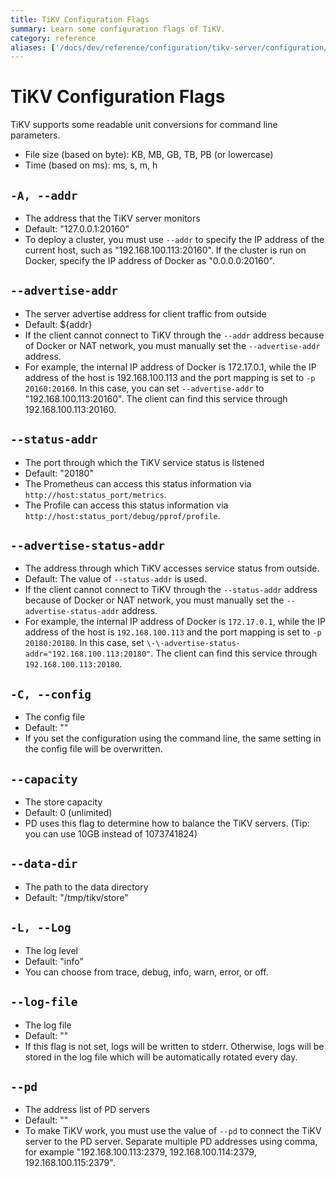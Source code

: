 ```yaml
---
title: TiKV Configuration Flags
summary: Learn some configuration flags of TiKV.
category: reference
aliases: ['/docs/dev/reference/configuration/tikv-server/configuration/']
---
```


# TiKV Configuration Flags

TiKV supports some readable unit conversions for command line parameters.

- File size (based on byte): KB, MB, GB, TB, PB (or lowercase)
- Time (based on ms): ms, s, m, h

## `-A, --addr`

- The address that the TiKV server monitors
- Default: "127.0.0.1:20160"
- To deploy a cluster, you must use `--addr` to specify the IP address of the current host, such as "192.168.100.113:20160". If the cluster is run on Docker, specify the IP address of Docker as "0.0.0.0:20160".

## `--advertise-addr`

- The server advertise address for client traffic from outside
- Default: ${addr}
- If the client cannot connect to TiKV through the `--addr` address because of Docker or NAT network, you must manually set the `--advertise-addr` address.
- For example, the internal IP address of Docker is 172.17.0.1, while the IP address of the host is 192.168.100.113 and the port mapping is set to `-p 20160:20160`. In this case, you can set `--advertise-addr` to "192.168.100.113:20160". The client can find this service through 192.168.100.113:20160.

## `--status-addr`

+ The port through which the TiKV service status is listened
+ Default: "20180"
+ The Prometheus can access this status information via `http://host:status_port/metrics`.
+ The Profile can access this status information via `http://host:status_port/debug/pprof/profile`.

## `--advertise-status-addr`

- The address through which TiKV accesses service status from outside.
- Default: The value of `--status-addr` is used.
- If the client cannot connect to TiKV through the `--status-addr` address because of Docker or NAT network, you must manually set the `--advertise-status-addr` address.
- For example, the internal IP address of Docker is `172.17.0.1`, while the IP address of the host is `192.168.100.113` and the port mapping is set to `-p 20180:20180`. In this case, set `\-\-advertise-status-addr="192.168.100.113:20180"`. The client can find this service through `192.168.100.113:20180`.

## `-C, --config`

- The config file
- Default: ""
- If you set the configuration using the command line, the same setting in the config file will be overwritten.

## `--capacity`

- The store capacity
- Default: 0 (unlimited)
- PD uses this flag to determine how to balance the TiKV servers. (Tip: you can use 10GB instead of 1073741824)

## `--data-dir`

- The path to the data directory
- Default: "/tmp/tikv/store"

## `-L, --Log`

- The log level
- Default: "info"
- You can choose from trace, debug, info, warn, error, or off.

## `--log-file`

- The log file
- Default: ""
- If this flag is not set, logs will be written to stderr. Otherwise, logs will be stored in the log file which will be automatically rotated every day.

## `--pd`

- The address list of PD servers
- Default: ""
- To make TiKV work, you must use the value of `--pd` to connect the TiKV server to the PD server. Separate multiple PD addresses using comma, for example "192.168.100.113:2379, 192.168.100.114:2379, 192.168.100.115:2379".
